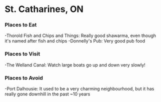 # St. Catharines, ON

### Places to Eat
-Thorold Fish and Chips and Things: Really good shawarma, even though it's named after fish and chips
-Donnelly's Pub: Very good pub food

### Places to Visit
-The Welland Canal: Watch large boats go up and down very slowly!

### Places to Avoid
-Port Dalhousie: It used to be a very charming neighbourhood, but it has really gone downhill in the past ~10 years
